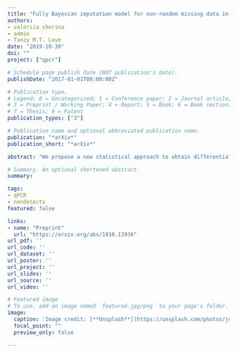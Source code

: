 ```yaml
---
title: "Fully Bayesian imputation model for non-random missing data in qPCR"
authors:
- valeriia_sherina
- admin
- Tanzy M.T. Love
date: "2019-10-30"
doi: ""
project: ["qpcr"]

# Schedule page publish date (NOT publication's date).
publishDate: "2017-01-01T00:00:00Z"

# Publication type.
# Legend: 0 = Uncategorized; 1 = Conference paper; 2 = Journal article;
# 3 = Preprint / Working Paper; 4 = Report; 5 = Book; 6 = Book section;
# 7 = Thesis; 8 = Patent
publication_types: ["3"]

# Publication name and optional abbreviated publication name.
publication: "*arXiv*"
publication_short: "*arXiv*"

abstract: "We propose a new statistical approach to obtain differential gene expression of non-detects in quantitative real-time PCR (qPCR) experiments through Bayesian hierarchical modeling. We propose to treat non-detects as non-random missing data, model the missing data mechanism, and use this model to impute Ct values or obtain direct estimates of relevant model parameters. A typical laboratory does not have the resources to perform experiments with a large number of replicates; therefore, we propose an approach that does not rely on large sample theory. We aim to demonstrate the possibilities that exist for analyzing qPCR data in the presence of non-random missingness through the use of Bayesian estimation. Bayesian analysis typically allows for smaller data sets to be analyzed without losing power while retaining precision. The heart of Bayesian estimation is that everything that is known about a parameter before observing the data (the prior) is combined with the information from the data itself (the likelihood), resulting in updated knowledge about the parameter (the posterior). In this work we introduce and describe our hierarchical model and chosen prior distributions, assess the model sensitivity to the choice of prior, perform convergence diagnostics for the Markov Chain Monte Carlo, and present the results of a real data application."

# Summary. An optional shortened abstract.
summary: 

tags:
- qPCR
- nondetects
featured: false

links:
- name: "Preprint"
  url: "https://arxiv.org/abs/1910.13936"
url_pdf: ''
url_code: ''
url_dataset: ''
url_poster: ''
url_project: ''
url_slides: ''
url_source: ''
url_video: ''

# Featured image
# To use, add an image named `featured.jpg/png` to your page's folder. 
image:
  caption: 'Image credit: [**Unsplash**](https://unsplash.com/photos/jdD8gXaTZsc)'
  focal_point: ""
  preview_only: false

---
```



